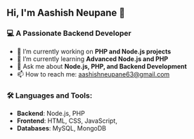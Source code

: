 ## Hi, I'm Aashish Neupane 👋
### 💻 A Passionate Backend Developer

- 🔭 I’m currently working on **PHP and Node.js projects**
- 🌱 I’m currently learning **Advanced Node.js and PHP**
- 💬 Ask me about **Node.js, PHP, and Backend Development**
- 📫 How to reach me: [aashishneupane63@gmail.com](https://www.linkedin.com/in/aashish-neupane-a4a7bb2ab/)

### 🛠 Languages and Tools:
- **Backend**: Node.js, PHP
- **Frontend**: HTML, CSS, JavaScript,
- **Databases**: MySQL, MongoDB
